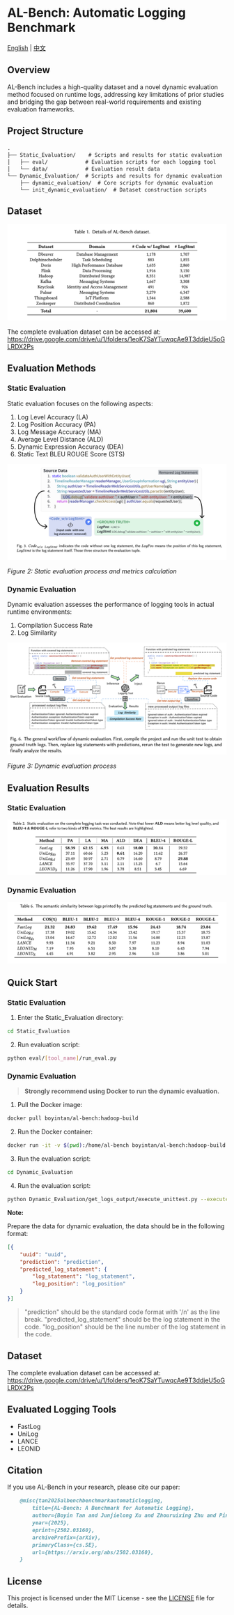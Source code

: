 # AL-Bench: Automatic Logging Benchmark

[English](README.md) | [中文](README_CN.md)
## Overview

AL-Bench includes a high-quality dataset and a novel dynamic evaluation method focused on runtime logs, addressing key limitations of prior studies and bridging the gap between real-world requirements and existing evaluation frameworks.

## Project Structure

```
.
├── Static_Evaluation/    # Scripts and results for static evaluation
│   ├── eval/            # Evaluation scripts for each logging tool
│   └── data/            # Evaluation result data
└── Dynamic_Evaluation/  # Scripts and results for dynamic evaluation
    ├── dynamic_evaluation/  # Core scripts for dynamic evaluation
    └── init_dynamic_evaluation/  # Dataset construction scripts
```

## Dataset
![Dataset Overview](./img/dataset_overview.png)

The complete evaluation dataset can be accessed at: https://drive.google.com/drive/u/1/folders/1eoK7SaYTuwqcAe9T3ddjeU5oGLRDX2Ps

## Evaluation Methods

### Static Evaluation

Static evaluation focuses on the following aspects:
1. Log Level Accuracy (LA)
2. Log Position Accuracy (PA)
3. Log Message Accuracy (MA)
4. Average Level Distance (ALD)
5. Dynamic Expression Accuracy (DEA)
6. Static Text BLEU ROUGE Score (STS)

![Static Evaluation Process](./img/static_evaluation.png)

*Figure 2: Static evaluation process and metrics calculation*

### Dynamic Evaluation

Dynamic evaluation assesses the performance of logging tools in actual runtime environments:
1. Compilation Success Rate
2. Log Similarity

![Dynamic Evaluation Process](./img/evaluation_based_on_execution.png)

*Figure 3: Dynamic evaluation process*

## Evaluation Results

### Static Evaluation
![Static Evaluation Results](./img/static_evaluation_results.png)


### Dynamic Evaluation
![Dynamic Evaluation Results](./img/dynamic_evaluation_results.png)


## Quick Start

### Static Evaluation

1. Enter the Static_Evaluation directory:
```bash
cd Static_Evaluation
```

2. Run evaluation script:
```bash
python eval/[tool_name]/run_eval.py
```

### Dynamic Evaluation
> **Strongly recommend using Docker to run the dynamic evaluation.**

1. Pull the Docker image:
```bash
docker pull boyintan/al-bench:hadoop-build
```

2. Run the Docker container:
```bash
docker run -it -v $(pwd):/home/al-bench boyintan/al-bench:hadoop-build /bin/bash
```

3. Run the evaluation script:
```bash
cd Dynamic_Evaluation
```

4. Run the evaluation script:
```bash
python Dynamic_Evaluation/get_logs_output/execute_unittest.py --execute_id [execute_id] --results_dir [results_dir] --json_path [json_path] --use_catch_point [use_catch_point] --record_error [record_error] --num_thread [num_thread]
```

**Note:**

Prepare the data for dynamic evaluation, the data should be in the following format:
```json
[{
    "uuid": "uuid",
    "prediction": "prediction",
    "predicted_log_statement": {
        "log_statement": "log_statement",
        "log_position": "log_position"
    }
}]
```

> "prediction" should be the standard code format with '/n' as the line break.
> "predicted_log_statement" should be the log statement in the code.
> "log_position" should be the line number of the log statement in the code.




## Dataset

The complete evaluation dataset can be accessed at:
https://drive.google.com/drive/u/1/folders/1eoK7SaYTuwqcAe9T3ddjeU5oGLRDX2Ps

## Evaluated Logging Tools

- FastLog
- UniLog
- LANCE
- LEONID

## Citation

If you use AL-Bench in your research, please cite our paper: 
```markdown
    @misc{tan2025albenchbenchmarkautomaticlogging,
        title={AL-Bench: A Benchmark for Automatic Logging}, 
        author={Boyin Tan and Junjielong Xu and Zhouruixing Zhu and Pinjia He},
        year={2025},
        eprint={2502.03160},
        archivePrefix={arXiv},
        primaryClass={cs.SE},
        url={https://arxiv.org/abs/2502.03160}, 
    }
```

## License

This project is licensed under the MIT License - see the [LICENSE](LICENSE) file for details.
